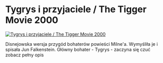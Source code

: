 Tygrys i przyjaciele / The Tigger Movie 2000 
=============
[![Tygrys i przyjaciele / The Tigger Movie 2000 ](http://vidos.pl/images/player.gif)](http://vidos.pl/tygrys-i-przyjaciele-the-tigger-movie-2000)

 Disnejowska wersja przygód bohaterów powieści Milne'a. Wymyśliła je i spisała Jun Falkenstein. Główny bohater - Tygrys - zaczyna się czuć zobacz pełny opis
